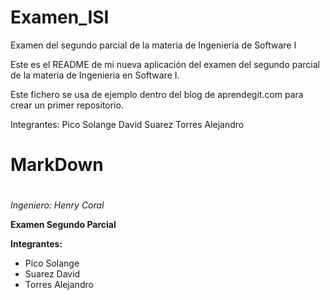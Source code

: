 # Examen_ISI
Examen del segundo parcial de la materia de Ingeniería de Software I

Este es el README de mi nueva aplicación del examen del segundo parcial de la materia de Ingenieria en Software I.

Este fichero se usa de ejemplo dentro del blog de aprendegit.com para crear un primer repositorio.

Integrantes:
Pico Solange
David Suarez
Torres Alejandro 

# MarkDown <h1>

*Ingeniero: Henry Coral*

**Examen Segundo Parcial**

**Integrantes:**
* Pico Solange
* Suarez David
* Torres Alejandro
